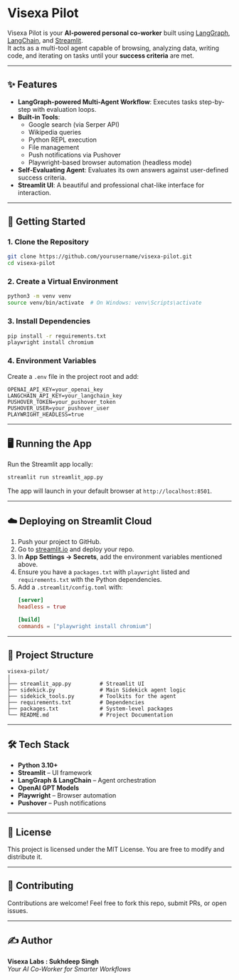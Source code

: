 # Visexa Pilot

Visexa Pilot is your **AI-powered personal co-worker** built using [LangGraph](https://www.langchain.com/langgraph), [LangChain](https://www.langchain.com/), and [Streamlit](https://streamlit.io/).  
It acts as a multi-tool agent capable of browsing, analyzing data, writing code, and iterating on tasks until your **success criteria** are met.

---

## ✨ Features
- **LangGraph-powered Multi-Agent Workflow**: Executes tasks step-by-step with evaluation loops.
- **Built-in Tools**:  
  - Google search (via Serper API)  
  - Wikipedia queries  
  - Python REPL execution  
  - File management  
  - Push notifications via Pushover  
  - Playwright-based browser automation (headless mode)
- **Self-Evaluating Agent**: Evaluates its own answers against user-defined success criteria.
- **Streamlit UI**: A beautiful and professional chat-like interface for interaction.

---

## 🚀 Getting Started

### 1. Clone the Repository
```bash
git clone https://github.com/yourusername/visexa-pilot.git
cd visexa-pilot
```

### 2. Create a Virtual Environment
```bash
python3 -m venv venv
source venv/bin/activate  # On Windows: venv\Scripts\activate
```

### 3. Install Dependencies
```bash
pip install -r requirements.txt
playwright install chromium
```

### 4. Environment Variables
Create a `.env` file in the project root and add:
```
OPENAI_API_KEY=your_openai_key
LANGCHAIN_API_KEY=your_langchain_key
PUSHOVER_TOKEN=your_pushover_token
PUSHOVER_USER=your_pushover_user
PLAYWRIGHT_HEADLESS=true
```

---

## 🖥️ Running the App

Run the Streamlit app locally:
```bash
streamlit run streamlit_app.py
```

The app will launch in your default browser at `http://localhost:8501`.

---

## ☁️ Deploying on Streamlit Cloud
1. Push your project to GitHub.  
2. Go to [streamlit.io](https://streamlit.io/cloud) and deploy your repo.  
3. In **App Settings → Secrets**, add the environment variables mentioned above.  
4. Ensure you have a `packages.txt` with `playwright` listed and `requirements.txt` with the Python dependencies.  
5. Add a `.streamlit/config.toml` with:
   ```toml
   [server]
   headless = true

   [build]
   commands = ["playwright install chromium"]
   ```

---

## 🧩 Project Structure
```
visexa-pilot/
│
├── streamlit_app.py         # Streamlit UI
├── sidekick.py              # Main Sidekick agent logic
├── sidekick_tools.py        # Toolkits for the agent
├── requirements.txt         # Dependencies
├── packages.txt             # System-level packages
└── README.md                # Project Documentation
```

---

## 🛠️ Tech Stack
- **Python 3.10+**
- **Streamlit** – UI framework
- **LangGraph & LangChain** – Agent orchestration
- **OpenAI GPT Models**
- **Playwright** – Browser automation
- **Pushover** – Push notifications

---

## 📜 License
This project is licensed under the MIT License. You are free to modify and distribute it.

---

## 🤝 Contributing
Contributions are welcome! Feel free to fork this repo, submit PRs, or open issues.

---

## ✍️ Author
**Visexa Labs : Sukhdeep Singh**  
*Your AI Co-Worker for Smarter Workflows*

